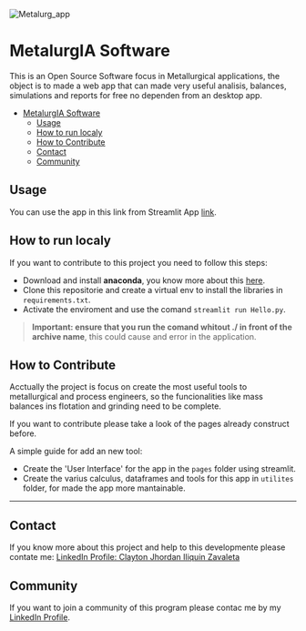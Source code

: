 ![Metalurg_app](https://i.imgur.com/zKid8s0.png)
# MetalurgIA Software

This is an Open Source Software focus in Metallurgical applications, the object is to made a web app that can made very useful analisis, balances, simulations and reports for free no dependen from an desktop app.

- [MetalurgIA Software](#metalurgia-software)
  - [Usage](#usage)
  - [How to run localy](#how-to-run-localy)
  - [How to Contribute](#how-to-contribute)
  - [Contact](#contact)
  - [Community](#community)
## Usage
You can use the app in this link from Streamlit App [link](https://software-metalurgia-demo.streamlit.app/).

## How to run localy
If you want to contribute to this project you need to follow this steps:
- Download and install **anaconda**, you know more about this [here](https://www.anaconda.com/download).
- Clone this repositorie and create a virtual env to install the libraries in `requirements.txt`.
- Activate the enviroment and use the comand `streamlit run Hello.py`.

> __Important: ensure that you run the comand whitout ./ in front of the archive name__, this could cause and error in the application. 

## How to Contribute
Acctually the project is focus on create the most useful tools to metallurgical and process engineers, so the funcionalities like mass balances ins flotation and grinding need to be complete.

If you want to contribute please take a look of the pages already construct before. 

A simple guide for add an new tool:
* Create the 'User Interface' for the app in the `pages` folder using streamlit. 
* Create the varius calculus, dataframes and tools for this app in `utilites` folder, for made the app more mantainable.
_____
## Contact
If you know more about this project and help to this developmente please contate me: [LinkedIn Profile: Clayton Jhordan Iliquin Zavaleta](https://www.linkedin.com/in/clayton-jhordan-iliquin-zavaleta)

## Community 
If you want to join a community of this program please contac me by my [LinkedIn Profile](https://www.linkedin.com/in/clayton-jhordan-iliquin-zavaleta).
